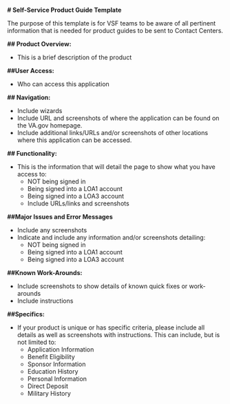**# Self-Service Product Guide Template** 

The purpose of this template is for VSF teams to be aware of all pertinent information that is needed for product guides to be sent to Contact Centers.  

**## Product Overview:**
- This is a brief description of the product

**##User Access:**
- Who can access this application

**## Navigation:**
- Include wizards
- Include URL and screenshots of where the application can be found on the VA.gov homepage.
- Include additional links/URLs and/or screenshots of other locations where this application can be accessed.

**## Functionality:**
- This is the information that will detail the page to show what you have access to:
     - NOT being signed in
     - Being signed into a LOA1 account
     - Being signed into a LOA3 account
     - Include URLs/links and screenshots

**##Major Issues and Error Messages**
- Include any screenshots
- Indicate and include any information and/or screenshots detailing:
     - NOT being signed in
     - Being signed into a LOA1 account
     - Being signed into a LOA3 account

**##Known Work-Arounds:**
- Include screenshots to show details of known quick fixes or work-arounds
- Include instructions

**##Specifics:**
- If your product is unique or has specific criteria, please include all details as well as screenshots with instructions.  This can    include, but is not limited to:
     - Application Information
     - Benefit Eligibility
     - Sponsor Information
     - Education History
     - Personal Information
     - Direct Deposit
     - Military History
 
